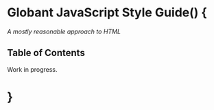 # Globant JavaScript Style Guide() {

*A mostly reasonable approach to HTML*


## <a name='TOC'>Table of Contents</a>

Work in progress.

}
=
